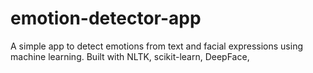 # emotion-detector-app
A simple app to detect emotions from text and facial expressions using machine learning. Built with NLTK, scikit-learn, DeepFace, 
